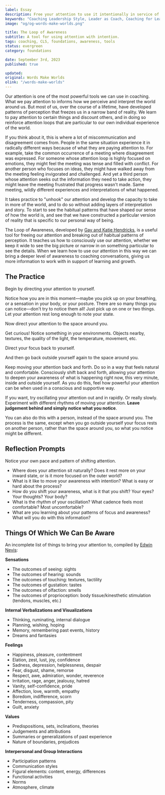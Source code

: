 ```yaml
---
label: Essay
description: Free your attention to use it intentionally in service of developing potential and deepening self awareness.
keywords: "Coaching Leadership Style, Leader as Coach, Coaching for Leaders, Manager as Coach"
image: "og/og-words-make-worlds.png"

title: The Loop of Awareness
subtitle: A tool for using attention with intention.
tags: coaching, CLS, foundations, awareness, tools
status: evergreen
category: foundations

date: September 3rd, 2023
published: true

updated:
original: Words Make Worlds
olink: "/words-make-worlds"
---
```


Our attention is one of the most powerful tools we can use in coaching. What we pay attention to informs how we perceive and interpret the world around us. But most of us, over the course of a lifetime, have developed patterns of perception that freezes us in a narrow band of reality. We learn to pay attention to certain things and discount others, and in doing so reinforce attention loops that are particular to our own individual experience of the world.

If you think about it, this is where a lot of miscommunication and disagreement comes from. People in the same situation experience it in radically different ways because of what they are paying  attention to. For example, take the common occurrence of a meeting where disagreement was expressed. For someone whose attention loop is highly focused on emotions, they might feel the meeting was tense and filled with conflict. For another person who focuses on ideas, they might have walked away from the meeting feeling invigorated and challenged. And yet a third person whose attention seeks out the information they need to take action, they might leave the meeting frustrated that progress wasn't made. Same meeting, wildly different experiences and interpretations of what happened.

It takes practice to "unhook" our attention and develop the capacity to take in more of the world, and to do so without adding layers of interpretation and story. To start to see the habitual patterns that have shaped our sense of how the world is, and see that we have constructed a particular version of reality that is specific to our personal way of being.

The Loop of Awareness, developed by [Gay and Katie Hendricks](https://hendricks.com), is a useful tool for freeing our attention and breaking out of habitual patterns of perception. It teaches us how to consciously use our attention, whether we keep it wide to see the big picture or narrow in on something particular to see the details. When we learn how to use our attention in this way we can bring a deeper level of awareness to coaching conversations, giving us more information to work with in support of learning and growth.

## The Practice

Begin by directing your attention to yourself.

Notice how you are in this moment&mdash;maybe you pick up on your breathing, or a sensation in your body, or your posture. There are so many things you can notice&mdash;don't try to notice them all! Just pick up on one or two things. Let your attention rest long enough to note your state.

Now direct your attention to the space around you.

Get curious! Notice something in your environments. Objects nearby, textures, the quality of the light, the temperature, movement, etc.

Direct your focus back to yourself.

And then go back outside yourself again to the space around you.

Keep moving your attention back and forth. Do so in a way that feels natural and comfortable. Consciously shift back and forth, allowing your attention to deepen your awareness of what is happening right now, this very minute, inside and outside yourself. As you do this, feel how powerful your attention can be when used in a conscious and supportive way.

If you want, try oscillating your attention out and in rapidly. Or really slowly. Experiment with different rhythms of moving your attention. **Leave judgement behind and simply notice what you notice**.

You can also do this with a person, instead of the space around you. The process is the same, except when you go outside yourself your focus rests on another person, rather than the space around you, so what you notice might be different.

## Reflection Prompts
Notice your own pace and pattern of shifting attention.

- Where does your attention sit naturally? Does it rest more on your inward state, or is it more focused on the outer world?
- What is it like to move your awareness with intention? What is easy or hard about the process?
- How do you shift your awareness, what is it that you shift? Your eyes? Your thoughts? Your body?
- What is the rhythm of your oscillation? What cadence feels most comfortable? Most uncomfortable?
- What are you learning about your patterns of focus and awareness? What will you do with this information?

## Things Of Which We Can Be Aware
An incomplete list of things to bring your attention to, compiled by [Edwin Nevis](https://www.routledge.com/Organizational-Consulting-A-Gestalt-Approach/Nevis/p/book/9780881632491):

**Sensations**

- The outcomes of seeing: sights
- The outcomes of hearing: sounds
- The outcomes of touching: textures, tactility
- The outcomes of gustation: tastes
- The outcomes of olfaction: smells
- The outcomes of proprioception: body tissue/kinesthetic stimulation (tendons, muscles, etc.)

**Internal Verbalizations and Visualizations**

- Thinking, ruminating, internal dialogue
- Planning, wishing, hoping
- Memory, remembering past events, history
- Dreams and fantasies

**Feelings**

- Happiness, pleasure, contentment
- Elation, zest, lust, joy, confidence
- Sadness, depression, helplessness, despair
- Fear, disgust, shame, remorse
- Respect, awe, admiration, wonder, reverence
- Irritation, rage, anger, jealousy, hatred
- Vanity, self-confidence, pride
- Affection, love, warmth, empathy
- Boredom, indifference, scorn
- Tenderness, compassion, pity
- Guilt, anxiety

**Values**

- Predispositions, sets, inclinations, theories
- Judgements and attributions
- Summaries or generalizations of past experience
- Nature of boundaries, prejudices

**Interpersonal and Group Interactions**

- Participation patterns
- Communication styles
- Figural elements: content, energy, differences
- Functional activities
- Norms
- Atmosphere, climate
